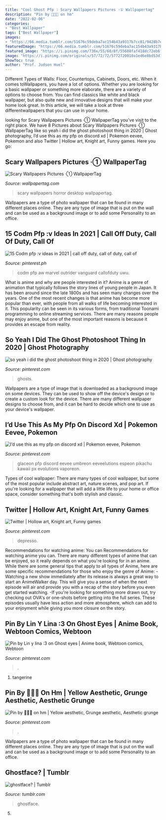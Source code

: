 ```yaml
---
title: "Cool Ghost Pfp : Scary Wallpapers Pictures ·① Wallpapertag"
description: "Pin by 🌸🐹🌸 on hm"
date: "2022-02-06"
categories:
- "Best Wallpaper"
tags: ["Best Wallpaper"]
images:
- "https://66.media.tumblr.com/51676c59deba7ac154b43a9317b7cc81/9428b7eb20d6c1f1-54/s640x960/590fcbf739468cc1368c06717ab36ef91079daca.png"
featuredImage: "https://66.media.tumblr.com/51676c59deba7ac154b43a9317b7cc81/9428b7eb20d6c1f1-54/s640x960/590fcbf739468cc1368c06717ab36ef91079daca.png"
featured_image: "https://i.pinimg.com/736x/55/60/8f/55608faf418dc72eb6f35042023b3f0e.jpg"
image: "https://i.pinimg.com/originals/57/72/72/5772720010a1ed6e8bd53d1e7b841df7.jpg"
ShowToc: true
author: "Prof. Judson Huel"
---
```



Different Types of Walls: Floor, Countertops, Cabinets, Doors, etc.
When it comes toWallpapers, you have a lot of options. Whether you are looking for a basic wallpaper or something more elaborate, there are a variety of options to choose from. You can find classics like white and black wallpaper, but also quite new and innovative designs that will make your home look great. In this article, we will take a look at three differentwallpapers that you can use in your home.

	

		
looking for Scary Wallpapers Pictures ·① WallpaperTag you've visit to the right place. We have 8 Pictures about Scary Wallpapers Pictures ·① WallpaperTag like so yeah i did the ghost photoshoot thing in 2020 | Ghost photography, I’d use this as my pfp on discord xd | Pokemon eevee, Pokemon and also Twitter | Hollow art, Knight art, Funny games. Here you go:
		
    
## Scary Wallpapers Pictures ·① WallpaperTag

<img loading=lazy src="https://wallpapertag.com/wallpaper/full/1/c/1/658383-scary-wallpapers-pictures-1920x1080-for-macbook.jpg" onerror="this.onerror=null;this.src='https://tse4.mm.bing.net/th?id=OIP.UUo9s5vs-FH4iqgG_9Ln3QHaEK&amp;pid=15.1';" alt="Scary Wallpapers Pictures ·① WallpaperTag">

_Source: wallpapertag.com_

>scary wallpapers horror desktop wallpapertag. 

	



Wallpapers are a type of photo wallpaper that can be found in many different places online. They are any type of image that is put on the wall and can be used as a background image or to add some Personality to an office.

    
## 15 Codm Pfp :v Ideas In 2021 | Call Off Duty, Call Of Duty, Call Of

<img loading=lazy src="https://i.pinimg.com/474x/0c/c7/d6/0cc7d6d8afa864d84400386b02fd3685.jpg" onerror="this.onerror=null;this.src='https://tse2.mm.bing.net/th?id=OIP.QwKu0vdLw6dWDBpl5Xz62QAAAA&amp;pid=15.1';" alt="15 Codm pfp :v ideas in 2021 | call off duty, call of duty, call of">

_Source: pinterest.ph_

>codm pfp aw marvel outrider vanguard callofduty uwu. 

	

What is anime and why are people interested in it?
Anime is a genre of animation that typically follows the story lines of young people in Japan. It has been around since the late 1800s and has seen many changes over the years. One of the most recent changes is that anime has become more popular than ever, with people from all walks of life becoming interested in it. This popularity can be seen in its various forms, from traditional Toonami programming to online streaming services. There are many reasons people may enjoy anime, but one of the most important reasons is because it provides an escape from reality.

    
## So Yeah I Did The Ghost Photoshoot Thing In 2020 | Ghost Photography

<img loading=lazy src="https://i.pinimg.com/originals/57/72/72/5772720010a1ed6e8bd53d1e7b841df7.jpg" onerror="this.onerror=null;this.src='https://tse1.mm.bing.net/th?id=OIP.8Gt12SLgd7O7cnaDBeHkdAHaK9&amp;pid=15.1';" alt="so yeah i did the ghost photoshoot thing in 2020 | Ghost photography">

_Source: pinterest.com_

>ghosts. 

	

Wallpapers are a type of image that is downloaded as a background image on some devices. They can be used to show off the device's design or to create a custom look for the device. There are many different wallpaper designs to choose from, and it can be hard to decide which one to use as your device's wallpaper.

    
## I’d Use This As My Pfp On Discord Xd | Pokemon Eevee, Pokemon

<img loading=lazy src="https://i.pinimg.com/736x/55/60/8f/55608faf418dc72eb6f35042023b3f0e.jpg" onerror="this.onerror=null;this.src='https://tse4.mm.bing.net/th?id=OIP.UoIsMH5ATuvr7iS5uPJn3gAAAA&amp;pid=15.1';" alt="I’d use this as my pfp on discord xd | Pokemon eevee, Pokemon">

_Source: pinterest.com_

>glaceon pfp discord eevee umbreon eeveelutions espeon pikachu kawaii px evolutions vaporeon. 

	

Types of cool wallpaper:
There are many types of cool wallpaper, but some of the most popular include abstract art, nature scenes, and pop art. If you're looking for a wallpaper that will add a little life to your home or office space, consider something that's both stylish and classic.

    
## Twitter | Hollow Art, Knight Art, Funny Games

<img loading=lazy src="https://i.pinimg.com/736x/fd/29/b2/fd29b24990e0f8badb82c488928a93fa.jpg" onerror="this.onerror=null;this.src='https://tse3.mm.bing.net/th?id=OIP.EEc_7PA_44mMiGPRl5d7twHaGx&amp;pid=15.1';" alt="Twitter | Hollow art, Knight art, Funny games">

_Source: pinterest.com_

>depresso. 

	

Recommendations for watching anime: You can
Recommendations for watching anime you can. There are many different types of anime that can be enjoyed, so it really depends on what you're looking for in an anime. While there are some general tips that apply to all types of Anime, here are some specific recommendations for those who enjoy the genre of Anime: 
-Watching a new show immediately after its release is always a great way to start an AnimeWalker day. This will give you a sense of when the next episode will air and provide you with a recap of the story before you even get started watching. 
-If you're looking for something more drawn out, try checking out OVA's or one-shots before getting into the full series. These episodes usually have less action and more atmosphere, which can add to your enjoyment while giving you more closure on the story.

    
## Pin By Lin Y Lina :3 On Ghost Eyes | Anime Book, Webtoon Comics, Webtoon

<img loading=lazy src="https://i.pinimg.com/736x/43/61/27/43612762c0d91be6a23adfb5de5be0e3.jpg" onerror="this.onerror=null;this.src='https://tse1.mm.bing.net/th?id=OIP.6KySF77OgYN7cWAtn7dYcQHaJ-&amp;pid=15.1';" alt="Pin by Lin y lina :3 on Ghost eyes | Anime book, Webtoon comics, Webtoon">

_Source: pinterest.com_

>. 

	

1. tangerine 

    
## Pin By 🌸🐹🌸 On Hm | Yellow Aesthetic, Grunge Aesthetic, Aesthetic Grunge

<img loading=lazy src="https://i.pinimg.com/originals/4a/a0/3a/4aa03a00d6047d6b9f774271afb557e8.jpg" onerror="this.onerror=null;this.src='https://tse1.mm.bing.net/th?id=OIP.52_ceZ7BIC5CYoS-wl6rnQHaHa&amp;pid=15.1';" alt="Pin by 🌸🐹🌸 on hm | Yellow aesthetic, Grunge aesthetic, Aesthetic grunge">

_Source: pinterest.com_

>. 

	



Wallpapers are a type of photo wallpaper that can be found in many different places online. They are any type of image that is put on the wall and can be used as a background image or to add some Personality to an office.

    
## Ghostface? | Tumblr

<img loading=lazy src="https://66.media.tumblr.com/51676c59deba7ac154b43a9317b7cc81/9428b7eb20d6c1f1-54/s640x960/590fcbf739468cc1368c06717ab36ef91079daca.png" onerror="this.onerror=null;this.src='https://tse2.mm.bing.net/th?id=OIP.5VSX6P1Hy74DYsNTaWvD1QHaFj&amp;pid=15.1';" alt="ghostface? | Tumblr">

_Source: tumblr.com_

>ghostface. 

	

5.

